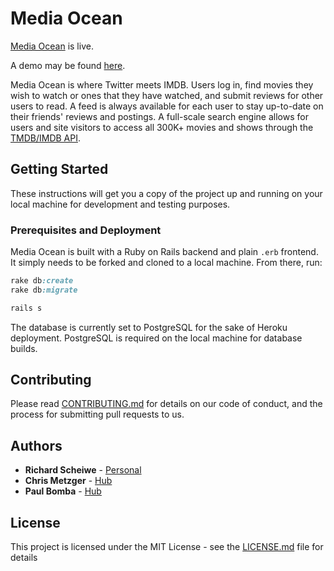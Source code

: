 # Media Ocean

[Media Ocean](http://glacial-depths-45879.heroku.app.com/) is live.

A demo may be found [here](http://richardscheiwe.com/demos).

Media Ocean is where Twitter meets IMDB. Users log in, find movies they wish to watch or ones that they have watched, and submit reviews for other users to read. A feed is always available for each user to stay up-to-date on their friends' reviews and postings. A full-scale search engine allows for users and site visitors to access all 300K+ movies and shows through the [TMDB/IMDB API](https://developers.themoviedb.org/3/getting-started/introduction).

## Getting Started

These instructions will get you a copy of the project up and running on your local machine for development and testing purposes.

### Prerequisites and Deployment

Media Ocean is built with a Ruby on Rails backend and plain `.erb` frontend. It simply needs to be forked and cloned to a local machine. From there, run:

```ruby
rake db:create
rake db:migrate

rails s
```

The database is currently set to PostgreSQL for the sake of Heroku deployment. PostgreSQL is required on the local machine for database builds.

## Contributing

Please read [CONTRIBUTING.md](https://github.com/rscheiwe/media_ocean/blob/master/CCONTRIBUTING.md) for details on our code of conduct, and the process for submitting pull requests to us.

## Authors

* **Richard Scheiwe** - [Personal](http://richardscheiwe.com)
* **Chris Metzger** - [Hub](https://github.com/critsmet)
* **Paul Bomba** - [Hub](https://github.com/pbomba)

## License

This project is licensed under the MIT License - see the [LICENSE.md](LICENSE.md) file for details
